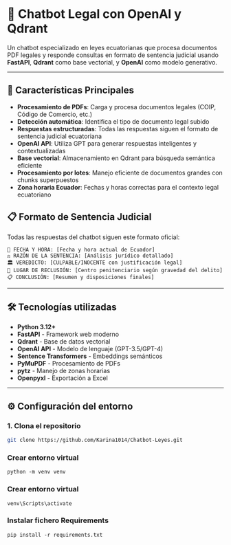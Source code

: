 # 📘 Chatbot Legal con OpenAI y Qdrant

Un chatbot especializado en leyes ecuatorianas que procesa documentos PDF legales y responde consultas en formato de sentencia judicial usando **FastAPI**, **Qdrant** como base vectorial, y **OpenAI** como modelo generativo.

---

## 🚀 Características Principales

- **Procesamiento de PDFs**: Carga y procesa documentos legales (COIP, Código de Comercio, etc.)
- **Detección automática**: Identifica el tipo de documento legal subido
- **Respuestas estructuradas**: Todas las respuestas siguen el formato de sentencia judicial ecuatoriana
- **OpenAI API**: Utiliza GPT para generar respuestas inteligentes y contextualizadas
- **Base vectorial**: Almacenamiento en Qdrant para búsqueda semántica eficiente
- **Procesamiento por lotes**: Manejo eficiente de documentos grandes con chunks superpuestos
- **Zona horaria Ecuador**: Fechas y horas correctas para el contexto legal ecuatoriano

## 📋 Formato de Sentencia Judicial

Todas las respuestas del chatbot siguen este formato oficial:

```
📅 FECHA Y HORA: [Fecha y hora actual de Ecuador]
⚖️ RAZÓN DE LA SENTENCIA: [Análisis jurídico detallado]
🏛️ VEREDICTO: [CULPABLE/INOCENTE con justificación legal]
🏢 LUGAR DE RECLUSIÓN: [Centro penitenciario según gravedad del delito]
📋 CONCLUSIÓN: [Resumen y disposiciones finales]
```

---

## 🛠️ Tecnologías utilizadas

- **Python 3.12+**
- **FastAPI** - Framework web moderno
- **Qdrant** - Base de datos vectorial
- **OpenAI API** - Modelo de lenguaje (GPT-3.5/GPT-4)
- **Sentence Transformers** - Embeddings semánticos
- **PyMuPDF** - Procesamiento de PDFs
- **pytz** - Manejo de zonas horarias
- **Openpyxl** - Exportación a Excel

---

## ⚙️ Configuración del entorno

### 1. Clona el repositorio

```bash
git clone https://github.com/Karina1014/Chatbot-Leyes.git
```

### Crear entorno virtual
```
python -m venv venv
```
### Crear entorno virtual
```
venv\Scripts\activate
```

### Instalar fichero Requirements
```
pip install -r requirements.txt
```
